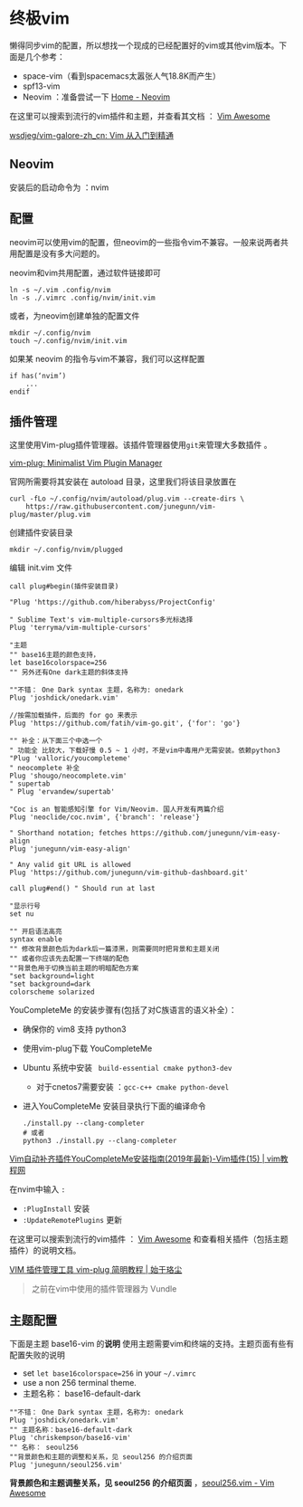 # 终极vim

懒得同步vim的配置，所以想找一个现成的已经配置好的vim或其他vim版本。下面是几个参考：

- space-vim（看到spacemacs太嚣张人气18.8K而产生）
- spf13-vim 
- Neovim ：准备尝试一下 [Home - Neovim](https://neovim.io/)



在这里可以搜索到流行的vim插件和主题，并查看其文档 ： [Vim Awesome](https://vimawesome.com/)

[wsdjeg/vim-galore-zh_cn: Vim 从入门到精通](https://github.com/wsdjeg/vim-galore-zh_cn)



## Neovim

安装后的启动命令为 ：nvim



## 配置

neovim可以使用vim的配置，但neovim的一些指令vim不兼容。一般来说两者共用配置是没有多大问题的。

neovim和vim共用配置，通过软件链接即可

```shell
ln -s ~/.vim .config/nvim
ln -s ./.vimrc .config/nvim/init.vim
```

或者，为neovim创建单独的配置文件

```shell
mkdir ~/.config/nvim
touch ~/.config/nvim/init.vim
```

如果某 neovim 的指令与vim不兼容，我们可以这样配置

```
if has(‘nvim’)
	...
endif
```





## 插件管理

 这里使用Vim-plug插件管理器。该插件管理器使用`git`来管理大多数插件 。

[vim-plug: Minimalist Vim Plugin Manager](https://github.com/junegunn/vim-plug)

官网所需要将其安装在  autoload  目录，这里我们将该目录放置在

```
curl -fLo ~/.config/nvim/autoload/plug.vim --create-dirs \
    https://raw.githubusercontent.com/junegunn/vim-plug/master/plug.vim
```

创建插件安装目录

```
mkdir ~/.config/nvim/plugged
```

编辑 init.vim 文件

```
call plug#begin(插件安装目录)

"Plug 'https://github.com/hiberabyss/ProjectConfig'

" Sublime Text's vim-multiple-cursors多光标选择
Plug 'terryma/vim-multiple-cursors'

"主题
"" base16主题的颜色支持，
let base16colorspace=256
"" 另外还有One dark主题的斜体支持

""不错： One Dark syntax 主题，名称为: onedark
Plug 'joshdick/onedark.vim'

//按需加载插件，后面的 for go 来表示
Plug 'https://github.com/fatih/vim-go.git', {'for': 'go'}

"" 补全：从下面三个中选一个
" 功能全 比较大，下载好慢 0.5 ~ 1 小时，不是vim中毒用户无需安装。依赖python3
"Plug 'valloric/youcompleteme'
" neocomplete 补全
Plug 'shougo/neocomplete.vim'
" supertab 
" Plug 'ervandew/supertab'

"Coc is an 智能感知引擎 for Vim/Neovim. 国人开发有两篇介绍
Plug 'neoclide/coc.nvim', {'branch': 'release'}

" Shorthand notation; fetches https://github.com/junegunn/vim-easy-align
Plug 'junegunn/vim-easy-align'

" Any valid git URL is allowed
Plug 'https://github.com/junegunn/vim-github-dashboard.git'

call plug#end() " Should run at last

"显示行号
set nu

"" 开启语法高亮
syntax enable
"" 修改背景颜色后为dark后一篇漆黑，则需要同时把背景和主题关闭
"" 或者你应该先去配置一下终端的配色
""背景色用于切换当前主题的明暗配色方案
"set background=light
"set background=dark
colorscheme solarized
```



YouCompleteMe 的安装步骤有(包括了对C族语言的语义补全）：

- 确保你的 vim8 支持 python3

- 使用vim-plug下载 YouCompleteMe 

- Ubuntu 系统中安装 ` build-essential cmake python3-dev`

  - 对于cnetos7需要安装 ：`gcc-c++ cmake python-devel `

- 进入YouCompleteMe 安装目录执行下面的编译命令

  ```shell
  ./install.py --clang-completer
  # 或者
  python3 ./install.py --clang-completer
  ```

  

[Vim自动补齐插件YouCompleteMe安装指南(2019年最新)-Vim插件(15) | vim教程网](https://vimjc.com/vim-youcompleteme-install.html)



在nvim中输入 `:` 

- `:PlugInstall`  安装
- `:UpdateRemotePlugins`  更新



在这里可以搜索到流行的vim插件 ： [Vim Awesome](https://vimawesome.com/) 和查看相关插件（包括主题插件）的说明文档。



[VIM 插件管理工具 vim-plug 简明教程 | 始于珞尘](https://hiberabyss.github.io/2018/03/21/vim-plug-introduction/) 

> 之前在vim中使用的插件管理器为 Vundle 



## 主题配置



下面是主题 base16-vim 的**说明** 使用主题需要vim和终端的支持。主题页面有些有配置失败的说明

-  set `let base16colorspace=256` in your `~/.vimrc`
- use a non 256 terminal theme. 
- 主题名称：  base16-default-dark



```
""不错： One Dark syntax 主题，名称为: onedark
Plug 'joshdick/onedark.vim'
"" 主题名称：base16-default-dark
Plug 'chriskempson/base16-vim'
"" 名称： seoul256
""背景颜色和主题的调整和关系，见 seoul256 的介绍页面 
Plug 'junegunn/seoul256.vim'
```



**背景颜色和主题调整关系，见 seoul256 的介绍页面** ，[seoul256.vim - Vim Awesome](https://vimawesome.com/plugin/seoul256-vim)







